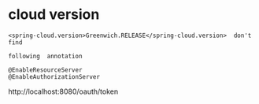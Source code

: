 # cloud version

```$xslt
<spring-cloud.version>Greenwich.RELEASE</spring-cloud.version>  don't find 

following  annotation

@EnableResourceServer
@EnableAuthorizationServer

```


http://localhost:8080/oauth/token
